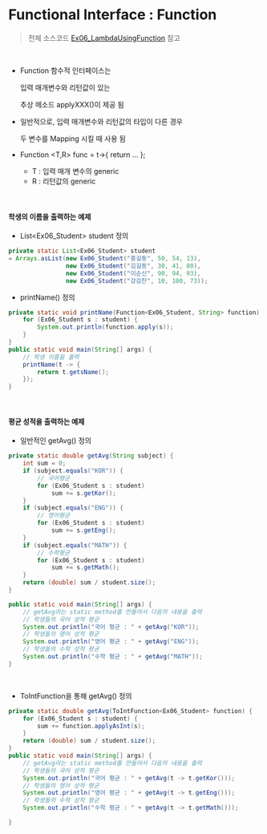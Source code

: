 # Functional Interface : Function

> 전체 소스코드 [Ex06_LambdaUsingFunction](https://github.com/5dddddo/java/blob/master/0820_Java_SE_programming/Ex06_LambdaUsingFunction.java) 참고

<BR>

 * Function 함수적 인터페이스는 

   입력 매개변수와 리턴값이 있는

   추상 메소드 applyXXX()이 제공 됨

 * 일반적으로, 입력 매개변수와 리턴값의 타입이 다른 경우

   두 변수를 Mapping 시킬 때 사용 됨

 * Function <T,R> func = t->{ return ... };
    * T : 입력 매개 변수의 generic
    * R : 리턴값의 generic

<br>

#### 학생의 이름을 출력하는 예제

-  List<Ex06_Student> student 정의

``` java
private static List<Ex06_Student> student 
= Arrays.asList(new Ex06_Student("홍길동", 50, 54, 13),
                new Ex06_Student("김길동", 30, 41, 80),
                new Ex06_Student("이순신", 90, 94, 93),
                new Ex06_Student("강감찬", 10, 100, 73));
```

- printName() 정의

```java
private static void printName(Function<Ex06_Student, String> function) {
    for (Ex06_Student s : student) {
        System.out.println(function.apply(s));
    }
}
public static void main(String[] args) {
    // 학생 이름을 출력
    printName(t -> {
        return t.getsName();
    });
}
```

<br>

#### 평균 성적을 출력하는 예제

- 일반적인 getAvg() 정의

``` java
private static double getAvg(String subject) {
    int sum = 0;
    if (subject.equals("KOR")) {
        // 국어평균
        for (Ex06_Student s : student)
            sum += s.getKor();
    }
    if (subject.equals("ENG")) {
        // 영어평균
        for (Ex06_Student s : student)
            sum += s.getEng();
    }
    if (subject.equals("MATH")) {
        // 수학평균
        for (Ex06_Student s : student) 
            sum += s.getMath();
    }
    return (double) sum / student.size();
}

public static void main(String[] args) {
    // getAvg라는 static method를 만들어서 다음의 내용을 출력
    // 학생들의 국어 성적 평균
    System.out.println("국어 평균 : " + getAvg("KOR"));
    // 학생들의 영어 성적 평균
    System.out.println("영어 평균 : " + getAvg("ENG"));
    // 학생들의 수학 성적 평균
    System.out.println("수학 평균 : " + getAvg("MATH"));
}
```

<BR>

- ToIntFunction을 통해 getAvg() 정의

``` java
private static double getAvg(ToIntFunction<Ex06_Student> function) {
    for (Ex06_Student s : student) {
        sum += function.applyAsInt(s);
    }
    return (double) sum / student.size();
}
public static void main(String[] args) {
    // getAvg라는 static method를 만들어서 다음의 내용을 출력
    // 학생들의 국어 성적 평균
    System.out.println("국어 평균 : " + getAvg(t -> t.getKor()));
    // 학생들의 영어 성적 평균
    System.out.println("영어 평균 : " + getAvg(t -> t.getEng()));
    // 학생들의 수학 성적 평균
    System.out.println("수학 평균 : " + getAvg(t -> t.getMath()));

}

```

